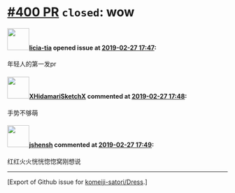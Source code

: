 # [\#400 PR](https://github.com/komeiji-satori/Dress/pull/400) `closed`: wow

#### <img src="https://avatars.githubusercontent.com/u/22077929?u=08c554b87b2dd8db55ee8c57152a5daf1e3c0e24&v=4" width="50">[licia-tia](https://github.com/licia-tia) opened issue at [2019-02-27 17:47](https://github.com/komeiji-satori/Dress/pull/400):

年轻人的第一发pr

#### <img src="https://avatars.githubusercontent.com/u/8938317?u=a6af6ffa81a40c2bcaf7880c2b4573b6052a1336&v=4" width="50">[XHidamariSketchX](https://github.com/XHidamariSketchX) commented at [2019-02-27 17:48](https://github.com/komeiji-satori/Dress/pull/400#issuecomment-467961713):

手势不够萌

#### <img src="https://avatars.githubusercontent.com/u/11555188?u=a30048e930d245fed6f3ced3ecb01e97b9f3f6cc&v=4" width="50">[jshensh](https://github.com/jshensh) commented at [2019-02-27 17:49](https://github.com/komeiji-satori/Dress/pull/400#issuecomment-467962000):

红红火火恍恍惚惚窝刚想说


-------------------------------------------------------------------------------



[Export of Github issue for [komeiji-satori/Dress](https://github.com/komeiji-satori/Dress).]
